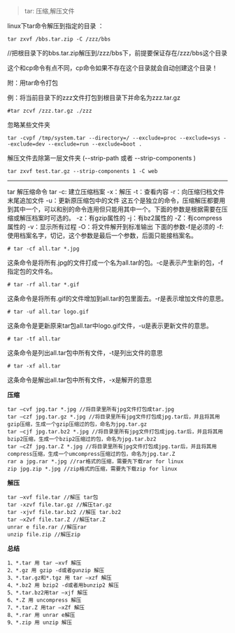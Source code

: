 > tar: 压缩,解压文件 

linux下tar命令解压到指定的目录 ：

    tar zxvf /bbs.tar.zip -C /zzz/bbs
     
//把根目录下的bbs.tar.zip解压到/zzz/bbs下，前提要保证存在/zzz/bbs这个目录
 
这个和cp命令有点不同，cp命令如果不存在这个目录就会自动创建这个目录！

附：用tar命令打包

例：将当前目录下的zzz文件打包到根目录下并命名为zzz.tar.gz

    #tar zcvf /zzz.tar.gz ./zzz

忽略某些文件夹

    tar -cvpf /tmp/system.tar --directory=/ --exclude=proc --exclude=sys --exclude=dev --exclude=run --exclude=boot .    

解压文件去除第一层文件夹  (--strip-path 或者 --strip-components )

    tar zxvf test.tar.gz --strip-components 1 -C web
    
---------------------------------------------------------------------------------------
tar 解压缩命令
tar
-c: 建立压缩档案
-x：解压
-t：查看内容
-r：向压缩归档文件末尾追加文件
-u：更新原压缩包中的文件
这五个是独立的命令，压缩解压都要用到其中一个，可以和别的命令连用但只能用其中一个。下面的参数是根据需要在压缩或解压档案时可选的。
-z：有gzip属性的
-j：有bz2属性的
-Z：有compress属性的
-v：显示所有过程
-O：将文件解开到标准输出
下面的参数-f是必须的
-f: 使用档案名字，切记，这个参数是最后一个参数，后面只能接档案名。

    # tar -cf all.tar *.jpg
    
这条命令是将所有.jpg的文件打成一个名为all.tar的包。-c是表示产生新的包，-f指定包的文件名。

    # tar -rf all.tar *.gif
    
这条命令是将所有.gif的文件增加到all.tar的包里面去。-r是表示增加文件的意思。

    # tar -uf all.tar logo.gif
    
这条命令是更新原来tar包all.tar中logo.gif文件，-u是表示更新文件的意思。

    # tar -tf all.tar
    
这条命令是列出all.tar包中所有文件，-t是列出文件的意思

    # tar -xf all.tar
    
这条命令是解出all.tar包中所有文件，-x是解开的意思

**压缩**

    tar –cvf jpg.tar *.jpg //将目录里所有jpg文件打包成tar.jpg
    tar –czf jpg.tar.gz *.jpg //将目录里所有jpg文件打包成jpg.tar后，并且将其用gzip压缩，生成一个gzip压缩过的包，命名为jpg.tar.gz
    tar –cjf jpg.tar.bz2 *.jpg //将目录里所有jpg文件打包成jpg.tar后，并且将其用bzip2压缩，生成一个bzip2压缩过的包，命名为jpg.tar.bz2
    tar –cZf jpg.tar.Z *.jpg //将目录里所有jpg文件打包成jpg.tar后，并且将其用compress压缩，生成一个umcompress压缩过的包，命名为jpg.tar.Z
    rar a jpg.rar *.jpg //rar格式的压缩，需要先下载rar for linux
    zip jpg.zip *.jpg //zip格式的压缩，需要先下载zip for linux
    
**解压**

    tar –xvf file.tar //解压 tar包
    tar -xzvf file.tar.gz //解压tar.gz
    tar -xjvf file.tar.bz2 //解压 tar.bz2
    tar –xZvf file.tar.Z //解压tar.Z
    unrar e file.rar //解压rar
    unzip file.zip //解压zip
    
**总结**

    1、*.tar 用 tar –xvf 解压
    2、*.gz 用 gzip -d或者gunzip 解压
    3、*.tar.gz和*.tgz 用 tar –xzf 解压
    4、*.bz2 用 bzip2 -d或者用bunzip2 解压
    5、*.tar.bz2用tar –xjf 解压
    6、*.Z 用 uncompress 解压
    7、*.tar.Z 用tar –xZf 解压
    8、*.rar 用 unrar e解压
    9、*.zip 用 unzip 解压